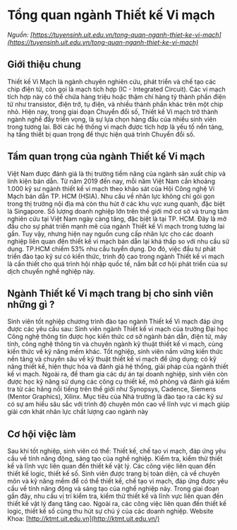 # Tổng quan ngành Thiết kế Vi mạch
_Nguồn: [https://tuyensinh.uit.edu.vn/tong-quan-nganh-thiet-ke-vi-mach](https://tuyensinh.uit.edu.vn/tong-quan-nganh-thiet-ke-vi-mach)_
## Giới thiệu chung
Thiết kế Vi Mạch là ngành chuyên nghiên cứu, phát triển và chế tạo các chip điện tử, còn gọi là mạch tích hợp (IC - Integrated Circuit). Các vi mạch tích hợp này có thể chứa hàng triệu hoặc thậm chí hàng tỷ thành phần điện tử như transistor, điện trở, tụ điện, và nhiều thành phần khác trên một chip nhỏ.
Hiện nay, trong giai đoạn Chuyển đổi số, Thiết kế Vi mạch trở thành ngành nghề đầy triển vọng, là sự lựa chọn hàng đầu của nhiều sinh viên trong tương lai. Bởi các hệ thống vi mạch được tích hợp là yếu tố nền tảng, hạ tầng thiết bị quan trọng để thực hiện quá trình Chuyển đổi số.
## Tầm quan trọng của ngành Thiết kế Vi mạch
Việt Nam được đánh giá là thị trường tiềm năng của ngành sản xuất chip và linh kiện bán dẫn. Từ năm 2019 đến nay, mỗi năm Việt Nam cần khoảng 1.000 kỹ sư ngành thiết kế vi mạch theo khảo sát của Hội Công nghệ Vi Mạch bán dẫn TP. HCM (HSIA). Nhu cầu về nhân lực không chỉ gói gọn trong thị trường nội địa mà còn thu hút ở các khu vực xung quanh, đặc biệt là Singapore.
Số lượng doanh nghiệp lớn trên thế giới mở cơ sở và trung tâm nghiên cứu tại Việt Nam ngày càng tăng, đặc biệt là tại TP. HCM. Đây là mở đầu cho sự phát triển mạnh mẽ của ngành Thiết kế Vi mạch trong tương lai gần.
Tuy vậy, nhưng hiện nay nguồn cung cấp nhân lực cho các doanh nghiệp liên quan đến thiết kế vi mạch bán dẫn lại khá thấp so với nhu cầu sử dụng. TP.HCM chiếm 53% nhu cầu tuyển dụng. Do đó, việc đầu tư phát triển đào tạo kỹ sư có kiến thức, trình độ cao trong ngành Thiết kế vi mạch là cần thiết cho quá trình hội nhập quốc tế, nắm bắt cơ hội phát triển của sự dịch chuyển nghề nghiệp này.

## Ngành Thiết kế Vi mạch trang bị cho sinh viên những gì ?
Sinh viên tốt nghiệp chương trình đào tạo ngành Thiết kế Vi mạch đáp ứng được các yêu cầu sau:
Sinh viên ngành Thiết kế vi mạch của trường Đại học Công nghệ thông tin được học kiến thức cơ sở ngành bán dẫn, điện tử, máy tính, công nghệ thông tin và chuyên ngành kỹ thuật thiết kế vi mạch, cùng kiến thức về kỹ năng mềm khác.
Tốt nghiệp, sinh viên nắm vững kiến thức nền tảng và chuyên sâu về kỹ thuật thiết kế vi mạch để ứng dụng; có kỹ năng thiết kế, hiện thực hóa và đánh giá hệ thống, giải pháp của ngành thiết kế vi mạch.
Ngoài ra, để tham gia các dự án tại doanh nghiệp, sinh viên còn được học kỹ năng sử dụng các công cụ thiết kế, mô phỏng và đánh giá kiểm tra từ các hãng nổi tiếng trên thế giới như Synopsys, Cadence, Siemens (Mentor Graphics), Xilinx.
Mục tiêu của Nhà trường là đào tạo ra các kỹ sư có sự am hiểu sâu sắc với trình độ chuyên môn cao về lĩnh vực vi mạch giúp giải cơn khát nhân lực chất lượng cao ngành này

## Cơ hội việc làm
Sau khi tốt nghiệp, sinh viên có thể:
 Thiết kế, chế tạo vi mạch, đáp ứng yêu cầu về tính năng động, sáng tạo của nghề nghiệp.
 Kiểm tra, kiểm thử thiết kế và lĩnh vực liên quan đến thiết kế vật lý.
 Các công việc liên quan đến thiết kế logic, thiết kế số.
Sinh viên được trang bị toàn diện, cả về chuyên môn và kỹ năng mềm để có thể thiết kế, chế tạo vi mạch, đáp ứng được yêu cầu về tính năng động và sáng tạo của nghề nghiệp này.
Trong giai đoạn gần đây, nhu cầu vị trí kiểm tra, kiểm thử thiết kế và lĩnh vực liên quan đến thiết kế vật lý đang tăng cao. Ngoài ra, các công việc liên quan đến thiết kế logic, thiết kế số cũng thu hút sự chú ý của các doanh nghiệp.
Website Khoa: [http://ktmt.uit.edu.vn](http://ktmt.uit.edu.vn/)